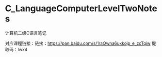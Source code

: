 # C_LanguageComputerLevelTwoNotes
计算机二级C语言笔记


对应课程链接：链接：https://pan.baidu.com/s/1raQwna6uxkojp_e_zcTqiw 提取码：lwx4 
